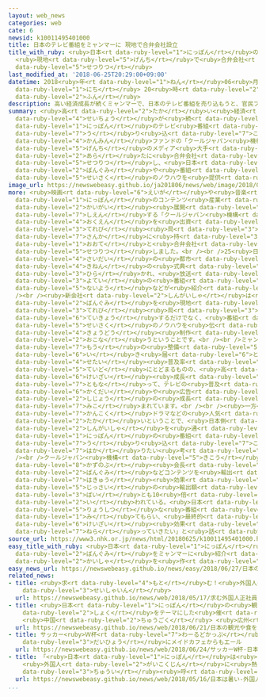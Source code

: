 ```yaml
---
layout: web_news
categories: web
cate: 6
newsid: k10011495401000
title: 日本のテレビ番組をミャンマーに 現地で合弁会社設立
title_with_ruby: <ruby>日本<rt data-ruby-level="1">にっぽん</rt></ruby>のテレビ<ruby>番組<rt data-ruby-level="2">ばんぐみ</rt></ruby>をミャンマーに
  <ruby>現地<rt data-ruby-level="5">げんち</rt></ruby>で<ruby>合弁会社<rt data-ruby-level="5">ごうべんがいしゃ</rt></ruby><ruby>設立<rt
  data-ruby-level="5">せつりつ</rt></ruby>
last_modified_at: '2018-06-25T20:29:00+09:00'
datetime: 2018<ruby>年<rt data-ruby-level="1">ねん</rt></ruby>06<ruby>月<rt data-ruby-level="1">がつ</rt></ruby>25<ruby>日<rt
  data-ruby-level="1">にち</rt></ruby> 20<ruby>時<rt data-ruby-level="2">じ</rt></ruby>29<ruby>分<rt
  data-ruby-level="2">ふん</rt></ruby>
description: 高い経済成長が続くミャンマーで、日本のテレビ番組を売り込もうと、官民ファンドの「クールジャパン機構」などは、現地のメディア大手と新たに合弁会社を設立し、日本の番組や番組制作のノウハウを提供することになりました。
summary: <ruby>高<rt data-ruby-level="2">たか</rt></ruby>い<ruby>経済<rt data-ruby-level="6">けいざい</rt></ruby><ruby>成長<rt
  data-ruby-level="4">せいちょう</rt></ruby>が<ruby>続<rt data-ruby-level="4">つづ</rt></ruby>くミャンマーで、<ruby>日本<rt
  data-ruby-level="1">にっぽん</rt></ruby>のテレビ<ruby>番組<rt data-ruby-level="2">ばんぐみ</rt></ruby>を<ruby>売<rt
  data-ruby-level="7">う</rt></ruby>り<ruby>込<rt data-ruby-level="7">こ</rt></ruby>もうと、<ruby>官民<rt
  data-ruby-level="4">かんみん</rt></ruby>ファンドの「クールジャパン<ruby>機構<rt data-ruby-level="5">きこう</rt></ruby>」などは、<ruby>現地<rt
  data-ruby-level="5">げんち</rt></ruby>のメディア<ruby>大手<rt data-ruby-level="1">おおて</rt></ruby>と<ruby>新<rt
  data-ruby-level="2">あら</rt></ruby>たに<ruby>合弁会社<rt data-ruby-level="5">ごうべんがいしゃ</rt></ruby>を<ruby>設立<rt
  data-ruby-level="5">せつりつ</rt></ruby>し、<ruby>日本<rt data-ruby-level="1">にっぽん</rt></ruby>の<ruby>番組<rt
  data-ruby-level="2">ばんぐみ</rt></ruby>や<ruby>番組<rt data-ruby-level="2">ばんぐみ</rt></ruby><ruby>制作<rt
  data-ruby-level="5">せいさく</rt></ruby>のノウハウを<ruby>提供<rt data-ruby-level="6">ていきょう</rt></ruby>することになりました。
image_url: https://newswebeasy.github.io/ja201806/news/web/image/2018/06/25/K10011495401_1806252031_1806252034_01_02.jpg
more: <ruby>映画<rt data-ruby-level="6">えいが</rt></ruby>や<ruby>音楽<rt data-ruby-level="2">おんがく</rt></ruby>といった<ruby>日本<rt
  data-ruby-level="1">にっぽん</rt></ruby>のコンテンツ<ruby>産業<rt data-ruby-level="4">さんぎょう</rt></ruby>の<ruby>海外<rt
  data-ruby-level="2">かいがい</rt></ruby><ruby>展開<rt data-ruby-level="6">てんかい</rt></ruby>を<ruby>支援<rt
  data-ruby-level="7">しえん</rt></ruby>する「クールジャパン<ruby>機構<rt data-ruby-level="5">きこう</rt></ruby>」などは、およそ35<ruby>億円<rt
  data-ruby-level="4">おくえん</rt></ruby>を<ruby>出資<rt data-ruby-level="5">しゅっし</rt></ruby>し、<ruby>テレビ<rt
  data-ruby-level="3">てれび</rt></ruby><ruby>局<rt data-ruby-level="3">きょく</rt></ruby>を<ruby>傘下<rt
  data-ruby-level="7">さんか</rt></ruby>に<ruby>持<rt data-ruby-level="3">も</rt></ruby>つミャンマーのメディア<ruby>大手<rt
  data-ruby-level="1">おおて</rt></ruby>と<ruby>合弁会社<rt data-ruby-level="5">ごうべんがいしゃ</rt></ruby>を<ruby>設立<rt
  data-ruby-level="5">せつりつ</rt></ruby>しました。<br /><br />25<ruby>日<rt data-ruby-level="1">にち</rt></ruby>はミャンマー<ruby>最大<rt
  data-ruby-level="4">さいだい</rt></ruby>の<ruby>都市<rt data-ruby-level="3">とし</rt></ruby>、ヤンゴンで<ruby>記念<rt
  data-ruby-level="4">きねん</rt></ruby>の<ruby>式典<rt data-ruby-level="4">しきてん</rt></ruby>が<ruby>開<rt
  data-ruby-level="3">ひら</rt></ruby>かれ、<ruby>放送<rt data-ruby-level="3">ほうそう</rt></ruby>する<ruby>予定<rt
  data-ruby-level="3">よてい</rt></ruby>の<ruby>番組<rt data-ruby-level="2">ばんぐみ</rt></ruby><ruby>内容<rt
  data-ruby-level="5">ないよう</rt></ruby>などが<ruby>紹介<rt data-ruby-level="7">しょうかい</rt></ruby>されました。<br
  /><br /><ruby>新会社<rt data-ruby-level="2">しんがいしゃ</rt></ruby>は<ruby>日本<rt data-ruby-level="1">にっぽん</rt></ruby>の<ruby>番組<rt
  data-ruby-level="2">ばんぐみ</rt></ruby>を<ruby>現地<rt data-ruby-level="5">げんち</rt></ruby>の<ruby>テレビ<rt
  data-ruby-level="3">てれび</rt></ruby><ruby>局<rt data-ruby-level="3">きょく</rt></ruby>に<ruby>提供<rt
  data-ruby-level="6">ていきょう</rt></ruby>するだけでなく、<ruby>番組<rt data-ruby-level="2">ばんぐみ</rt></ruby><ruby>制作<rt
  data-ruby-level="5">せいさく</rt></ruby>のノウハウを<ruby>伝<rt data-ruby-level="4">つた</rt></ruby>えながら、<ruby>共同<rt
  data-ruby-level="4">きょうどう</rt></ruby><ruby>制作<rt data-ruby-level="5">せいさく</rt></ruby>も<ruby>行<rt
  data-ruby-level="2">おこな</rt></ruby>うということです。<br /><br />ミャンマーでは<ruby>電力<rt data-ruby-level="2">でんりょく</rt></ruby><ruby>網<rt
  data-ruby-level="7">もう</rt></ruby>の<ruby>整備<rt data-ruby-level="5">せいび</rt></ruby>が<ruby>行<rt
  data-ruby-level="6">い</rt></ruby>き<ruby>届<rt data-ruby-level="6">とど</rt></ruby>かず、テレビの<ruby>世帯<rt
  data-ruby-level="4">せたい</rt></ruby><ruby>普及率<rt data-ruby-level="7">ふきゅうりつ</rt></ruby>は60％<ruby>程度<rt
  data-ruby-level="5">ていど</rt></ruby>にとどまるものの、<ruby>高<rt data-ruby-level="2">たか</rt></ruby>い<ruby>経済<rt
  data-ruby-level="6">けいざい</rt></ruby><ruby>成長<rt data-ruby-level="4">せいちょう</rt></ruby>に<ruby>伴<rt
  data-ruby-level="7">ともな</rt></ruby>って、テレビの<ruby>普及<rt data-ruby-level="7">ふきゅう</rt></ruby><ruby>拡大<rt
  data-ruby-level="6">かくだい</rt></ruby>や<ruby>広告<rt data-ruby-level="4">こうこく</rt></ruby><ruby>市場<rt
  data-ruby-level="2">しじょう</rt></ruby>の<ruby>成長<rt data-ruby-level="4">せいちょう</rt></ruby>が<ruby>見込<rt
  data-ruby-level="7">みこ</rt></ruby>まれています。<br /><br /><ruby>一方<rt data-ruby-level="2">いっぽう</rt></ruby>で、<ruby>韓国<rt
  data-ruby-level="7">かんこく</rt></ruby>ドラマなどの<ruby>人気<rt data-ruby-level="1">にんき</rt></ruby>が<ruby>高<rt
  data-ruby-level="2">たか</rt></ruby>いということで、<ruby>日本側<rt data-ruby-level="4">にほんがわ</rt></ruby>としては<ruby>新会社<rt
  data-ruby-level="2">しんがいしゃ</rt></ruby>を<ruby>通<rt data-ruby-level="2">つう</rt></ruby>じて、<ruby>日本<rt
  data-ruby-level="1">にっぽん</rt></ruby>の<ruby>番組<rt data-ruby-level="2">ばんぐみ</rt></ruby>の<ruby>売<rt
  data-ruby-level="7">う</rt></ruby>り<ruby>込<rt data-ruby-level="7">こ</rt></ruby>みを<ruby>図<rt
  data-ruby-level="7">はか</rt></ruby>りたい<ruby>考<rt data-ruby-level="2">かんが</rt></ruby>えです。<br
  /><br />クールジャパン<ruby>機構<rt data-ruby-level="5">きこう</rt></ruby>の<ruby>飯島<rt data-ruby-level="8">いいじま</rt></ruby><ruby>一暢<rt
  data-ruby-level="8">かずのぶ</rt></ruby><ruby>会長<rt data-ruby-level="2">かいちょう</rt></ruby>は「<ruby>番組<rt
  data-ruby-level="2">ばんぐみ</rt></ruby>などコンテンツを<ruby>輸出<rt data-ruby-level="5">ゆしゅつ</rt></ruby>すれば、その<ruby>波及<rt
  data-ruby-level="7">はきゅう</rt></ruby><ruby>効果<rt data-ruby-level="5">こうか</rt></ruby>は<ruby>実際<rt
  data-ruby-level="5">じっさい</rt></ruby>の<ruby>輸出額<rt data-ruby-level="5">ゆしゅつがく</rt></ruby>の７<ruby>倍<rt
  data-ruby-level="3">ばい</rt></ruby>とも10<ruby>倍<rt data-ruby-level="3">ばい</rt></ruby>とも<ruby>言<rt
  data-ruby-level="2">い</rt></ruby>われている。<ruby>日本<rt data-ruby-level="1">にっぽん</rt></ruby>の<ruby>良質<rt
  data-ruby-level="5">りょうしつ</rt></ruby>な<ruby>番組<rt data-ruby-level="2">ばんぐみ</rt></ruby>を<ruby>見<rt
  data-ruby-level="1">み</rt></ruby>てもらい、<ruby>最終的<rt data-ruby-level="4">さいしゅうてき</rt></ruby>には<ruby>経済<rt
  data-ruby-level="6">けいざい</rt></ruby><ruby>効果<rt data-ruby-level="5">こうか</rt></ruby>も<ruby>狙<rt
  data-ruby-level="7">ねら</rt></ruby>っていきたい」と<ruby>話<rt data-ruby-level="2">はな</rt></ruby>しています。
source_url: https://www3.nhk.or.jp/news/html/20180625/k10011495401000.html
easy_title_with_ruby: <ruby>日本<rt data-ruby-level="1">にっぽん</rt></ruby>のテレビ<ruby>番組<rt
  data-ruby-level="2">ばんぐみ</rt></ruby>をミャンマーに<ruby>紹介<rt data-ruby-level="7">しょうかい</rt></ruby>するために<ruby>会社<rt
  data-ruby-level="2">かいしゃ</rt></ruby>を<ruby>作<rt data-ruby-level="2">つく</rt></ruby>る
easy_news_url: https://newswebeasy.github.io/news/easy/2018/06/27/日本のテレビ番組をミャンマーに紹介するために会社を作る
related_news:
- title: <ruby>求<rt data-ruby-level="4">もと</rt></ruby>む！<ruby>外国人<rt data-ruby-level="2">がいこくじん</rt></ruby><ruby>正社員<rt
    data-ruby-level="3">せいしゃいん</rt></ruby>
  url: https://newswebeasy.github.io/news/web/2018/05/17/求む外国人正社員
- title: <ruby>日本<rt data-ruby-level="1">にっぽん</rt></ruby>の<ruby>観光<rt data-ruby-level="4">かんこう</rt></ruby>や<ruby>食<rt
    data-ruby-level="2">しょく</rt></ruby>をテーマにした<ruby>催<rt data-ruby-level="7">もよお</rt></ruby>し
    <ruby>中国<rt data-ruby-level="2">ちゅうごく</rt></ruby> <ruby>広州<rt data-ruby-level="3">こうしゅう</rt></ruby>
  url: https://newswebeasy.github.io/news/web/2018/06/21/日本の観光や食をテーマにした催し-中国-広州
- title: サッカー<ruby>Ｗ杯<rt data-ruby-level="7">わーるどかっぷ</rt></ruby> <ruby>日本<rt data-ruby-level="1">にっぽん</rt></ruby><ruby>代表<rt
    data-ruby-level="3">だいひょう</rt></ruby>にメイドカフェからもエール
  url: https://newswebeasy.github.io/news/web/2018/06/24/サッカーW杯-日本代表にメイドカフェからもエール
- title: 「<ruby>日本<rt data-ruby-level="1">にっぽん</rt></ruby>は<ruby>暑<rt data-ruby-level="3">あつ</rt></ruby>い！」
    <ruby>外国人<rt data-ruby-level="2">がいこくじん</rt></ruby>に<ruby>熱中症<rt data-ruby-level="7">ねっちゅうしょう</rt></ruby><ruby>注意<rt
    data-ruby-level="3">ちゅうい</rt></ruby><ruby>呼<rt data-ruby-level="6">よ</rt></ruby>びかけ
  url: https://newswebeasy.github.io/news/web/2018/05/16/日本は暑い-外国人に熱中症注意呼びかけ
...
```

